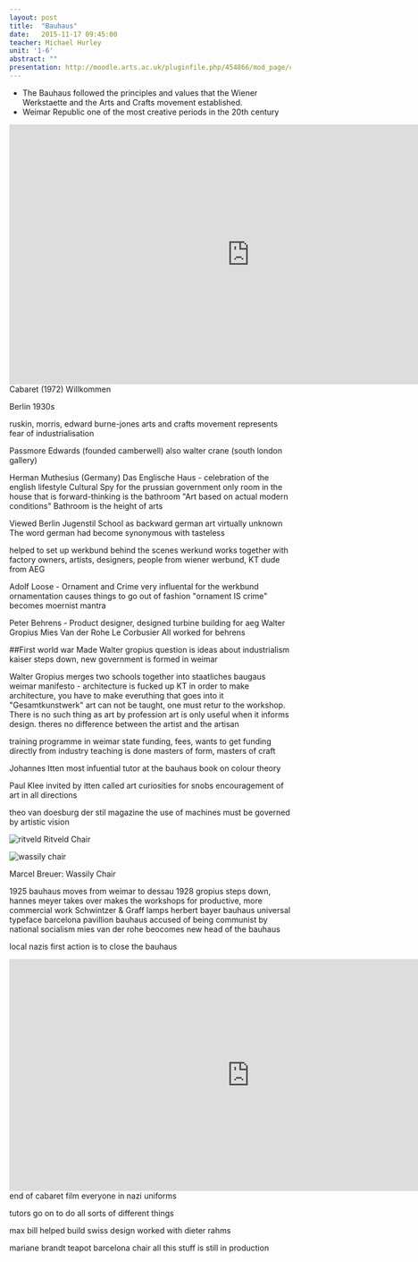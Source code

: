 ```yaml
---
layout: post
title:  "Bauhaus"
date:   2015-11-17 09:45:00
teacher: Michael Hurley
unit: '1-6'
abstract: ""
presentation: http://moodle.arts.ac.uk/pluginfile.php/454866/mod_page/content/31/bauhaus_%20presentaion.pdf
---
```


- The Bauhaus followed the principles and values that the Wiener Werkstaette and the Arts and Crafts movement established.
- Weimar Republic one of the most creative periods in the 20th century

<iframe width="860" height="465" src="https://www.youtube.com/embed/hBlB8RAJEEc" frameborder="0" allowfullscreen></iframe>
Cabaret (1972) Willkommen

Berlin 1930s

ruskin, morris, edward burne-jones
arts and crafts movement represents fear of industrialisation

Passmore Edwards (founded camberwell) also walter crane (south london gallery)

Herman Muthesius (Germany)
Das Englische Haus - celebration of the english lifestyle
Cultural Spy for the prussian government
only room in the house that is forward-thinking is the bathroom
"Art based on actual modern conditions"
Bathroom is the height of arts

Viewed Berlin Jugenstil School as backward
german art virtually unknown
The word german had become synonymous with tasteless

helped to set up werkbund behind the scenes
werkund works together with factory owners, artists, designers, people from wiener werbund, KT dude from AEG

Adolf Loose - Ornament and Crime very influental for the werkbund
ornamentation causes things to go out of fashion
"ornament IS crime" becomes moernist mantra

Peter Behrens - Product designer, designed turbine building for aeg
Walter Gropius
Mies Van der Rohe
Le Corbusier 
All worked for behrens

##First world war
Made Walter gropius question is ideas about industrialism
kaiser steps down, new government is formed in weimar

Walter Gropius
merges two schools together into staatliches baugaus weimar
manifesto - architecture is fucked up KT
in order to make architecture, you have to make everuthing that goes into it 
"Gesamtkunstwerk"
art can not be taught, one must retur to the workshop. There is no such thing as art by profession
art is only useful when it informs design. theres no difference between the artist and the artisan

training programme in weimar
state funding, fees, wants to get funding directly from industry
teaching is done masters of form, masters of craft

Johannes Itten
most infuential tutor at the bauhaus
book on colour theory

Paul Klee invited by itten
called art curiosities for snobs
encouragement of art in all directions

theo van doesburg
der stil magazine
the use of machines must be governed by artistic vision

![ritveld](http://www.rietveldoriginals.com/wp-content/uploads/2013/10/rietveld_red_blue.jpg)
Ritveld Chair

![wassily chair](http://www.knoll.com/static_resources/images/products/catalog/eco/parts/50L/50L-(PC)_BLBLCK_FZ.jpg)

Marcel Breuer: Wassily Chair

1925 bauhaus moves from weimar to dessau
1928 gropius steps down, hannes meyer takes over
makes the workshops for productive, more commercial work
Schwintzer & Graff lamps
herbert bayer bauhaus universal typeface
barcelona pavillion
bauhaus accused of being communist by national socialism
mies van der rohe beocomes new head of the bauhaus

local nazis first action is to close the bauhaus

<iframe width="860" height="415" src="https://www.youtube.com/embed/tzBTqLy7gkY" frameborder="0" allowfullscreen></iframe>
end of cabaret film everyone in nazi uniforms

tutors go on to do all sorts of different things

max bill helped build swiss design
worked with dieter rahms

mariane brandt teapot
barcelona chair
all this stuff is still in production